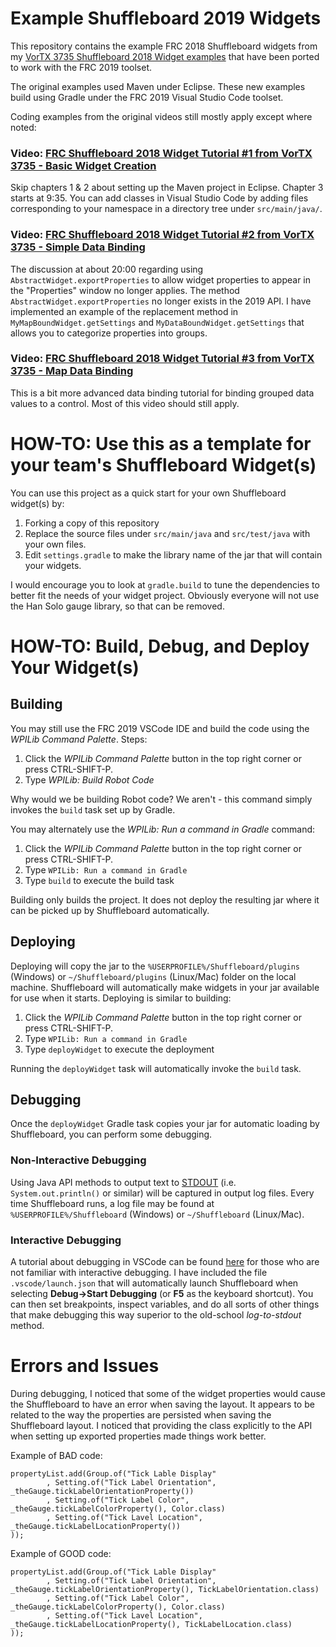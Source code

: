 # Example Shuffleboard 2019 Widgets

This repository contains the example FRC 2018 Shuffleboard widgets from my [VorTX 3735 Shuffleboard 2018 Widget examples](https://github.com/nleach999/Vortx3735.Shuffleboard.2018.WidgetTutorial "2018 Widget Repository") that have been ported to work with the FRC 2019 toolset.


The original examples used Maven under Eclipse.  These new examples build using Gradle under the FRC 2019 Visual Studio Code toolset.

Coding examples from the original videos still mostly apply except where noted:

### Video: [FRC Shuffleboard 2018 Widget Tutorial #1 from VorTX 3735 - Basic Widget Creation](https://youtu.be/suUSfivl3Og "Tutorial Video 1")

Skip chapters 1 & 2 about setting up the Maven project in Eclipse. Chapter 3 starts at 9:35.  You can add classes in Visual Studio Code
by adding files corresponding to your namespace in a directory tree under `src/main/java/`.


### Video: [FRC Shuffleboard 2018 Widget Tutorial #2 from VorTX 3735 - Simple Data Binding](https://youtu.be/Z8LCRqs8a9E "Tutorial Video 2")

The discussion at about 20:00 regarding using `AbstractWidget.exportProperties` to allow widget properties to appear in the "Properties" window no longer applies. 
The method `AbstractWidget.exportProperties` no longer exists in the 2019 API.  I have implemented an example of the replacement method in `MyMapBoundWidget.getSettings` and 
`MyDataBoundWidget.getSettings` that allows you to categorize properties into groups.

### Video: [FRC Shuffleboard 2018 Widget Tutorial #3 from VorTX 3735 - Map Data Binding](https://youtu.be/12kJ4ET6_x0 "Tutorial Video 3")
This is a bit more advanced data binding tutorial for binding grouped data values to a control.  Most of this video should still apply.


# HOW-TO: Use this as a template for your team's Shuffleboard Widget(s)

You can use this project as a quick start for your own Shuffleboard widget(s) by:

1. Forking a copy of this repository
2. Replace the source files under `src/main/java` and `src/test/java` with your own files.
3. Edit `settings.gradle` to make the library name of the jar that will contain your widgets.

I would encourage you to look at `gradle.build` to tune the dependencies to better fit the needs of your widget project.  Obviously everyone will not use the Han Solo gauge library, so that can be removed.

# HOW-TO: Build, Debug, and Deploy Your Widget(s)

## Building

You may still use the FRC 2019 VSCode IDE and build the code using the *WPILib Command Palette*.  Steps:

1. Click the *WPILib Command Palette* button in the top right corner or press CTRL-SHIFT-P.
2. Type *WPILib: Build Robot Code*

Why would we be building Robot code?  We aren't - this command simply invokes the `build` task set up by Gradle.


You may alternately use the *WPILib: Run a command in Gradle* command:

1. Click the *WPILib Command Palette* button in the top right corner or press CTRL-SHIFT-P.
2. Type `WPILib: Run a command in Gradle`
3. Type `build` to execute the build task

Building only builds the project.  It does not deploy the resulting jar where it can be picked up by Shuffleboard automatically.

## Deploying

Deploying will copy the jar to the `%USERPROFILE%/Shuffleboard/plugins` (Windows) or `~/Shuffleboard/plugins` (Linux/Mac) folder on the local machine.  Shuffleboard will automatically make widgets in your jar available for use when it starts. Deploying is similar to building:

1. Click the *WPILib Command Palette* button in the top right corner or press CTRL-SHIFT-P.
2. Type `WPILib: Run a command in Gradle`
3. Type `deployWidget` to execute the deployment

Running the `deployWidget` task will automatically invoke the `build` task.

## Debugging

Once the `deployWidget` Gradle task copies your jar for automatic loading by Shuffleboard, you can perform some debugging.

### Non-Interactive Debugging
Using Java API methods to output text to [STDOUT](https://en.wikipedia.org/wiki/Standard_streams "Learn about standard streams") (i.e. `System.out.println()` or similar) will be captured in output log files.  Every time Shuffleboard runs, 
a log file may be found at `%USERPROFILE%/Shuffleboard` (Windows) or `~/Shuffleboard` (Linux/Mac).  

### Interactive Debugging
A tutorial about debugging in VSCode can be found [here](https://code.visualstudio.com/docs/java/java-debugging "Java Debuggin in VSCode") for those who are not familiar with interactive debugging.  I have included the file `.vscode/launch.json` that will automatically launch Shuffleboard when selecting **Debug->Start Debugging** (or **F5** as the keyboard shortcut).  You can then set breakpoints, inspect variables, and do all sorts of other things that make debugging this way superior to the old-school *log-to-stdout* method.


# Errors and Issues
During debugging, I noticed that some of the widget properties would cause the Shuffleboard to have an error when saving the layout.  It appears to be related to the way the properties are persisted when saving the Shuffleboard layout.  I noticed that providing the class explicitly to the API when setting up exported properties made things work better.

Example of BAD code:
```
propertyList.add(Group.of("Tick Lable Display"
		, Setting.of("Tick Label Orientation", _theGauge.tickLabelOrientationProperty())
		, Setting.of("Tick Label Color", _theGauge.tickLabelColorProperty(), Color.class)
		, Setting.of("Tick Lavel Location", _theGauge.tickLabelLocationProperty())
));

```

Example of GOOD code:
```
propertyList.add(Group.of("Tick Lable Display"
		, Setting.of("Tick Label Orientation", _theGauge.tickLabelOrientationProperty(), TickLabelOrientation.class)
		, Setting.of("Tick Label Color", _theGauge.tickLabelColorProperty(), Color.class)
		, Setting.of("Tick Lavel Location", _theGauge.tickLabelLocationProperty(), TickLabelLocation.class)
));

```
